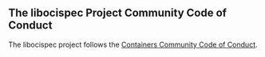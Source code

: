 ## The libocispec Project Community Code of Conduct

The libocispec project follows the [Containers Community Code of Conduct](https://github.com/containers/common/blob/master/CODE-OF-CONDUCT.md).
